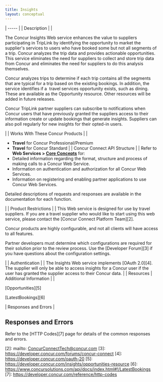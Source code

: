 ```yaml
---
title: Insights 
layout: conceptual
---
```






| ----- |
|  Description |
|

The Concur Insights Web service enhances the value to suppliers participating in TripLink by identifying the opportunity to market the supplier's services to users who have booked some but not all segments of a trip. Concur analyzes the trip data and provides actionable opportunities. This service eliminates the need for suppliers to collect and store trip data from Concur and eliminates the need for suppliers to do this analysis themselves. 

Concur analyzes trips to determine if each trip contains all the segments that are typical for a trip based on the existing bookings. In addition, the service identifies if a  travel services opportunity exists, such as dining. These are available as the Opportunity resource. Other resources will be added in future releases.

Concur TripLink partner suppliers can subscribe to notifications when Concur users that have previously granted the suppliers access to their information create or update bookings that generate insights. Suppliers can also poll regularly for new insights for their opted-in users.

 |
|  Works With These Concur Products |
|

* **Travel** for Concur Professional/Premium
* **Travel** for Concur Standard
 |
|  Concur Connect API Structure |
|  Refer to **Web Services > [Core Concepts][1]** for:
* Detailed information regarding the format, structure and process of making calls to a Concur Web Service.
* Information on authentication and authorization for all Concur Web Services.
* Information on registering and enabling partner applications to use Concur Web Services.

Detailed descriptions of requests and responses are available in the documentation for each function.

 |
|  Product Restrictions |
|  This Web service is designed for use by travel suppliers. If you are a travel supplier who would like to start using this web service, please contact the [Concur Connect Platform Team][2].

Concur products are highly configurable, and not all clients will have access to all features.

Partner developers must determine which configurations are required for their solution prior to the review process. Use the [Developer Forum][3] if you have questions about the configuration settings.

 |
|  Authentication |
|  The Insights Web service implements [OAuth 2.0][4]. The supplier will only be able to access insights for a Concur user if the user has granted the supplier access to their Concur data. |
|  Resources |  Additional Information |
|

[Opportunities][5]

[LatestBookings][6]

 |  Responses and Errors |

##  Responses and Errors

Refer to the [HTTP Codes][7] page for details of the common responses and errors.



[1]: https://developer.concur.com/api-documentation/core-concepts
[2]: mailto: ConcurConnectTech@concur.com
[3]: https://developer.concur.com/forums/concur-connect
[4]: https://developer.concur.com/oauth-20
[5]: https://developer.concur.com/insights/opportunities-resource
[6]: https://www.concursolutions.com/api/docs/index.html#!/LatestBookings
[7]: https://developer.concur.com/reference/http-codes
